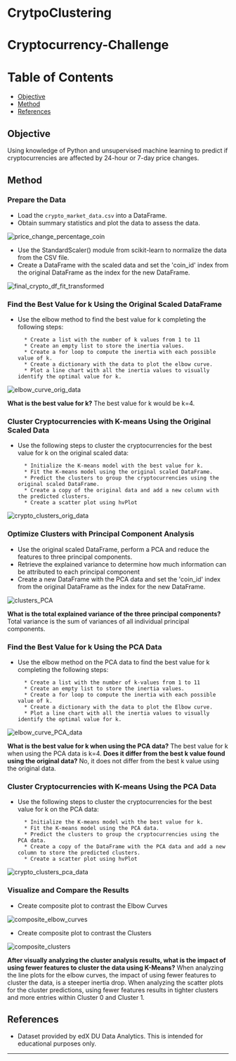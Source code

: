 # CrytpoClustering
# Cryptocurrency-Challenge



Table of Contents
=================

  * [Objective](#objective)
  * [Method](#method)
  * [References](#references)
  
  
  
## Objective
  
  
Using knowledge of Python and unsupervised machine learning to predict if cryptocurrencies are affected by 24-hour or 7-day price changes.



## Method


### Prepare the Data


* Load the `crypto_market_data.csv` into a DataFrame.
* Obtain summary statistics and plot the data to assess the data.

![price_change_percentage_coin](images/price_change_percentage_coin.png)  


* Use the StandardScaler() module from scikit-learn to normalize the data from the CSV file.
* Create a DataFrame with the scaled data and set the 'coin_id' index from the original DataFrame as the index for the new DataFrame.

![final_crypto_df_fit_transformed](images/final_crypto_df_fit_transformed.png) 



### Find the Best Value for k Using the Original Scaled DataFrame


* Use the elbow method to find the best value for k completing the following steps:

        * Create a list with the number of k values from 1 to 11
        * Create an empty list to store the inertia values.
        * Create a for loop to compute the inertia with each possible value of k.
        * Create a dictionary with the data to plot the elbow curve.
        * Plot a line chart with all the inertia values to visually identify the optimal value for k.
![elbow_curve_orig_data](images/elbow_curve_orig_data.png)  


**What is the best value for k?** The best value for k would be k=4.



### Cluster Cryptocurrencies with K-means Using the Original Scaled Data


* Use the following steps to cluster the cryptocurrencies for the best value for k on the original scaled data:

        * Initialize the K-means model with the best value for k.
        * Fit the K-means model using the original scaled DataFrame.
        * Predict the clusters to group the cryptocurrencies using the original scaled DataFrame.
        * Create a copy of the original data and add a new column with the predicted clusters.
        * Create a scatter plot using hvPlot
![crypto_clusters_orig_data](images/crypto_clusters_orig_data.png)         
        
        

### Optimize Clusters with Principal Component Analysis


* Use the original scaled DataFrame, perform a PCA and reduce the features to three principal components.
* Retrieve the explained variance to determine how much information can be attributed to each principal component
* Create a new DataFrame with the PCA data and set the 'coin_id' index from the original DataFrame as the index for the new DataFrame.

![clusters_PCA](images/clusters_PCA.png)


**What is the total explained variance of the three principal components?** Total variance is the sum of variances of  all individual principal components.



### Find the Best Value for k Using the PCA Data


* Use the elbow method on the PCA data to find the best value for k completing the following steps:

        * Create a list with the number of k-values from 1 to 11
        * Create an empty list to store the inertia values.
        * Create a for loop to compute the inertia with each possible value of k.
        * Create a dictionary with the data to plot the Elbow curve.
        * Plot a line chart with all the inertia values to visually identify the optimal value for k.
![elbow_curve_PCA_data](images/elbow_curve_PCA_data.png)  

**What is the best value for k when using the PCA data?** The best value for k when using the PCA data is k=4. 
**Does it differ from the best k value found using the original data?** No, it does not differ from the best k value using the original data.



### Cluster Cryptocurrencies with K-means Using the PCA Data


* Use the following steps to cluster the cryptocurrencies for the best value for k on the PCA data:

        * Initialize the K-means model with the best value for k.
        * Fit the K-means model using the PCA data.
        * Predict the clusters to group the cryptocurrencies using the PCA data.
        * Create a copy of the DataFrame with the PCA data and add a new column to store the predicted clusters.
        * Create a scatter plot using hvPlot
![crypto_clusters_pca_data](images/crypto_clusters_pca_data.png)  
       

### Visualize and Compare the Results 


* Create composite plot to contrast the Elbow Curves 

![composite_elbow_curves](images/composite_elbow_curves.png)  


* Create composite plot to contrast the Clusters 

![composite_clusters](images/composite_clusters.png)  



**After visually analyzing the cluster analysis results, what is the impact of using fewer features to cluster the data using K-Means?** When analyzing the line plots for the elbow curves, the impact of using fewer features to cluster the data, is a steeper inertia drop. When analyzing the scatter plots for the cluster predictions, using fewer features results in tighter clusters and more entries within Cluster 0 and Cluster 1.



## References 


* Dataset provided by edX DU Data Analytics. This is intended for educational purposes only.

- - -

